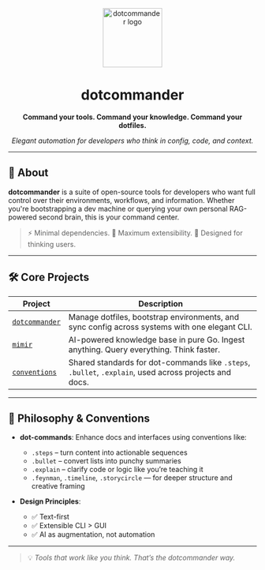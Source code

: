 <div align="center">
  <img src="https://avatars.githubusercontent.com/u/208504030?s=400&u=f7d63eb56ca2a17ed375cf433b187decc7641640&v=4" alt="dotcommander logo" width="120" />
  <h1>dotcommander</h1>
  <p><strong>Command your tools. Command your knowledge. Command your dotfiles.</strong></p>
  <p><em>Elegant automation for developers who think in config, code, and context.</em></p>
</div>

---

## 🧠 About

**dotcommander** is a suite of open-source tools for developers who want full control over their environments, workflows, and information. Whether you're bootstrapping a dev machine or querying your own personal RAG-powered second brain, this is your command center.

> ⚡ Minimal dependencies. 🧩 Maximum extensibility. 🧠 Designed for thinking users.

---

## 🛠️ Core Projects

| Project | Description |
|--------|-------------|
| [`dotcommander`](https://github.com/dotcommander/dotcommander) | Manage dotfiles, bootstrap environments, and sync config across systems with one elegant CLI. |
| [`mimir`](https://github.com/dotcommander/mimir) | AI-powered knowledge base in pure Go. Ingest anything. Query everything. Think faster. |
| [`conventions`](https://github.com/dotcommander/conventions) | Shared standards for dot-commands like `.steps`, `.bullet`, `.explain`, used across projects and docs. |

---

## 🔧 Philosophy & Conventions

- **dot-commands**: Enhance docs and interfaces using conventions like:
  - `.steps` – turn content into actionable sequences
  - `.bullet` – convert lists into punchy summaries
  - `.explain` – clarify code or logic like you’re teaching it
  - `.feynman`, `.timeline`, `.storycircle` — for deeper structure and creative framing

- **Design Principles**:
  - ✅ Text-first
  - ✅ Extensible CLI > GUI
  - ✅ AI as augmentation, not automation

---

> 💡 *Tools that work like you think. That’s the dotcommander way.*
